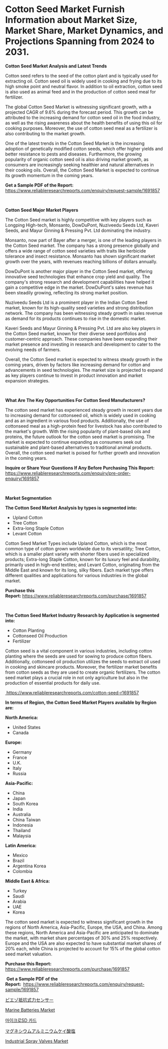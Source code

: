 <p><h1>Cotton Seed Market Furnish Information about Market Size, Market Share, Market Dynamics, and Projections Spanning from 2024 to 2031.</h1></p><p><strong>Cotton Seed Market Analysis and Latest Trends</strong></p>
<p><p>Cotton seed refers to the seed of the cotton plant and is typically used for extracting oil. Cotton seed oil is widely used in cooking and frying due to its high smoke point and neutral flavor. In addition to oil extraction, cotton seed is also used as animal feed and in the production of cotton seed meal for fertilizer.</p><p>The global Cotton Seed Market is witnessing significant growth, with a projected CAGR of 9.6% during the forecast period. This growth can be attributed to the increasing demand for cotton seed oil in the food industry, as well as the rising awareness about the health benefits of using this oil for cooking purposes. Moreover, the use of cotton seed meal as a fertilizer is also contributing to the market growth.</p><p>One of the latest trends in the Cotton Seed Market is the increasing adoption of genetically modified cotton seeds, which offer higher yields and better resistance to pests and diseases. Furthermore, the growing popularity of organic cotton seed oil is also driving market growth, as consumers are increasingly seeking healthier and natural alternatives in their cooking oils. Overall, the Cotton Seed Market is expected to continue its growth momentum in the coming years.</p></p>
<p><strong>Get a Sample PDF of the Report:&nbsp;</strong> <a href="https://www.reliableresearchreports.com/enquiry/request-sample/1691857">https://www.reliableresearchreports.com/enquiry/request-sample/1691857</a></p>
<p>&nbsp;</p>
<p><strong>Cotton Seed Major Market Players</strong></p>
<p><p>The Cotton Seed market is highly competitive with key players such as Longping High-tech, Monsanto, DowDuPont, Nuziveedu Seeds Ltd, Kaveri Seeds, and Mayur Ginning & Pressing Pvt. Ltd dominating the industry.</p><p>Monsanto, now part of Bayer after a merger, is one of the leading players in the Cotton Seed market. The company has a strong presence globally and offers a wide range of cotton seed varieties with traits like herbicide tolerance and insect resistance. Monsanto has shown significant market growth over the years, with revenues reaching billions of dollars annually.</p><p>DowDuPont is another major player in the Cotton Seed market, offering innovative seed technologies that enhance crop yield and quality. The company's strong research and development capabilities have helped it gain a competitive edge in the market. DowDuPont's sales revenue has been steadily growing, reflecting its strong market position.</p><p>Nuziveedu Seeds Ltd is a prominent player in the Indian Cotton Seed market, known for its high-quality seed varieties and strong distribution network. The company has been witnessing steady growth in sales revenue as demand for its products continues to rise in the domestic market.</p><p>Kaveri Seeds and Mayur Ginning & Pressing Pvt. Ltd are also key players in the Cotton Seed market, known for their diverse seed portfolios and customer-centric approach. These companies have been expanding their market presence and investing in research and development to cater to the evolving needs of farmers.</p><p>Overall, the Cotton Seed market is expected to witness steady growth in the coming years, driven by factors like increasing demand for cotton and advancements in seed technologies. The market size is projected to expand as key players continue to invest in product innovation and market expansion strategies.</p></p>
<p>&nbsp;</p>
<p><strong>What Are The Key Opportunities For Cotton Seed Manufacturers?</strong></p>
<p><p>The cotton seed market has experienced steady growth in recent years due to increasing demand for cottonseed oil, which is widely used in cooking and as an ingredient in various food products. Additionally, the use of cottonseed meal as a high-protein feed for livestock has also contributed to the market's growth. With the rising popularity of plant-based oils and proteins, the future outlook for the cotton seed market is promising. The market is expected to continue expanding as consumers seek out sustainable and plant-based alternatives to traditional animal products. Overall, the cotton seed market is poised for further growth and innovation in the coming years.</p></p>
<p><strong>Inquire or Share Your Questions If Any Before Purchasing This Report:</strong> <a href="https://www.reliableresearchreports.com/enquiry/pre-order-enquiry/1691857">https://www.reliableresearchreports.com/enquiry/pre-order-enquiry/1691857</a></p>
<p>&nbsp;</p>
<p><strong>Market Segmentation</strong></p>
<p><strong>The Cotton Seed Market Analysis by types is segmented into:</strong></p>
<p><ul><li>Upland Cotton</li><li>Tree Cotton</li><li>Extra-long Staple Cotton</li><li>Levant Cotton</li></ul></p>
<p><p>Cotton Seed Market Types include Upland Cotton, which is the most common type of cotton grown worldwide due to its versatility; Tree Cotton, which is a smaller plant variety with shorter fibers used in specialized products; Extra-long Staple Cotton, known for its luxury feel and durability, primarily used in high-end textiles; and Levant Cotton, originating from the Middle East and known for its long, silky fibers. Each market type offers different qualities and applications for various industries in the global market.</p></p>
<p><strong>Purchase this Report:&nbsp;</strong><a href="https://www.reliableresearchreports.com/purchase/1691857">https://www.reliableresearchreports.com/purchase/1691857</a></p>
<p>&nbsp;</p>
<p><strong>The Cotton Seed Market Industry Research by Application is segmented into:</strong></p>
<p><ul><li>Cotton Planting</li><li>Cottonseed Oil Production</li><li>Fertilizer</li></ul></p>
<p><p>Cotton seed is a vital component in various industries, including cotton planting where the seeds are used for sowing to produce cotton fibers. Additionally, cottonseed oil production utilizes the seeds to extract oil used in cooking and skincare products. Moreover, the fertilizer market benefits from cotton seeds as they are used to create organic fertilizers. The cotton seed market plays a crucial role in not only agriculture but also in the production of essential products for daily use.</p></p>
<p><a href="https://www.reliableresearchreports.com/cotton-seed-r1691857">&nbsp;https://www.reliableresearchreports.com/cotton-seed-r1691857</a></p>
<p><strong>In terms of Region, the Cotton Seed Market Players available by Region are:</strong></p>
<p>
    <p> <strong> North America: </strong>
        <ul>
            <li>United States</li>
            <li>Canada</li>
        </ul>
        </p> 
    <p> <strong> Europe: </strong>
        <ul>
            <li>Germany</li>
            <li>France</li>
            <li>U.K.</li>
            <li>Italy</li>
            <li>Russia</li>
        </ul>
        </p> 
    <p> <strong> Asia-Pacific: </strong>
        <ul>
            <li>China</li>
            <li>Japan</li>
            <li>South Korea</li>
            <li>India</li>
            <li>Australia</li>
            <li>China Taiwan</li>
            <li>Indonesia</li>
            <li>Thailand</li>
            <li>Malaysia</li>
        </ul>
        </p> 
    <p> <strong> Latin America: </strong>
        <ul>
            <li>Mexico</li>
            <li>Brazil</li>
            <li>Argentina Korea</li>
            <li>Colombia</li>
        </ul>
        </p> 
    <p> <strong> Middle East & Africa: </strong>
        <ul>
            <li>Turkey</li>
            <li>Saudi</li>
            <li>Arabia</li>
            <li>UAE</li>
            <li>Korea</li>
        </ul>
    </p>
    </p>
<p><p>The cotton seed market is expected to witness significant growth in the regions of North America, Asia-Pacific, Europe, the USA, and China. Among these regions, North America and Asia-Pacific are anticipated to dominate the market, with market share percentages of 30% and 25% respectively. Europe and the USA are also expected to have substantial market shares of 20% each, while China is projected to account for 15% of the global cotton seed market valuation.</p></p>
<p><strong>Purchase this Report: </strong><a href="https://www.reliableresearchreports.com/purchase/1691857">https://www.reliableresearchreports.com/purchase/1691857</a></p>
<p>&nbsp;<strong>Get a Sample PDF of the Report:&nbsp;&nbsp;</strong><a href="https://www.reliableresearchreports.com/enquiry/request-sample/1691857">https://www.reliableresearchreports.com/enquiry/request-sample/1691857</a></p>
<p><strong></strong></p>
<p><p><a href="https://github.com/leigh4852023/Market-Research-Report-List-1/blob/main/394616253915.md">ピエゾ抵抗式力センサー</a></p><p><a href="https://github.com/ruddyyedelwadw/Market-Research-Report-List-2/blob/main/marine-batteries-market.md">Marine Batteries Market</a></p><p><a href="https://github.com/JeromeRtyau89966/Market-Research-Report-List-1/blob/main/535523750265.md">마이크로SD 카드</a></p><p><a href="https://github.com/alyle7648/Market-Research-Report-List-1/blob/main/644411153914.md">マグネシウムアルミニウムケイ酸塩</a></p><p><a href="https://www.linkedin.com/pulse/analyzing-industrial-spray-valves-market-global-industry-cdh5c?trackingId=V3t4e72XR98r3NWJIh4G%2BA%3D%3D">Industrial Spray Valves Market</a></p></p>